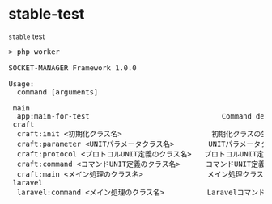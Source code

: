 # stable-test
`stable` test

<pre>
> php worker

SOCKET-MANAGER Framework 1.0.0

Usage:
  command [arguments]

 main
  app:main-for-test                               Command description
 craft
  craft:init <初期化クラス名>                     初期化クラスの生成
  craft:parameter &lt;UNITパラメータクラス名&gt;        UNITパラメータクラスの生成
  craft:protocol <プロトコルUNIT定義のクラス名>   プロトコルUNIT定義のクラスとステータス名Enumの生成
  craft:command <コマンドUNIT定義のクラス名>      コマンドUNIT定義のクラスとキュー／ステータス名Enumの生成
  craft:main <メイン処理のクラス名>               メイン処理クラスの生成
 laravel
  laravel:command <メイン処理のクラス名>          Laravelコマンドクラスの生
</pre>
